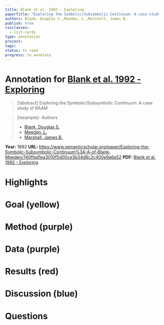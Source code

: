 ```yaml
---
title: Blank et al. 1992 - Exploring
paperTitle: "Exploring the Symbolic/Subsymbolic Continuum: A case study of RAAM"
authors: Blank, Douglas S.,Meeden, L.,Marshall, James B.
publish: true
cssclasses:
  - list-cards
type: annotation
project:
tags:
status: to read
progress: to annotate
---
```

# Annotation for [Blank et al. 1992 - Exploring](Papers/References/Blank%20et%20al.%201992%20-%20Exploring)

> [!abstract] Exploring the Symbolic/Subsymbolic Continuum: A case study of RAAM

> [!example]- Authors
> - [Blank, Douglas S.](Blank%2C%20Douglas%20S.)
> - [Meeden, L.](Meeden%2C%20L.)
> - [Marshall, James B.](Marshall%2C%20James%20B.)

**Year:** 1992
**URL:** https://www.semanticscholar.org/paper/Exploring-the-Symbolic-Subsymbolic-Continuum%3A-A-of-Blank-Meeden/740ffad1ea3010f5d00ce3b34d8c2c400e9a6a52
**PDF:** [Blank et al. 1992 - Exploring](Papers/PDFs/Blank%20et%20al.%201992%20-%20Exploring%20the%20SymbolicSubsymbolic%20Continuum%20A%20case%20study%20of%20RAAM.pdf)

# Highlights


# Goal (yellow)


# Method (purple)


# Data (purple)


# Results (red)


# Discussion (blue)


# Questions

